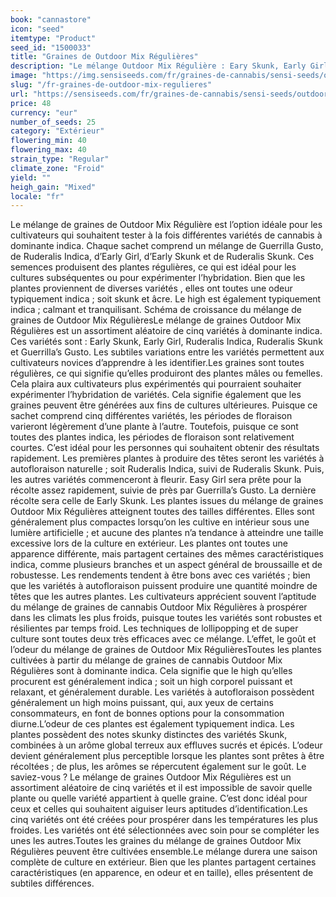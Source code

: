 ```yaml
---
book: "cannastore"
icon: "seed"
itemtype: "Product"
seed_id: "1500033"
title: "Graines de Outdoor Mix Régulières"
description: "Le mélange Outdoor Mix Régulière : Eary Skunk, Early Girl, Guerrilla’s Gusto, Ruderalis Skunk et Ruderalis Indica. Prospère dans les climats froids."
image: "https://img.sensiseeds.com/fr/graines-de-cannabis/sensi-seeds/outdoor-mix-image.png"
slug: "/fr-graines-de-outdoor-mix-regulieres"
url: "https://sensiseeds.com/fr/graines-de-cannabis/sensi-seeds/outdoor-mix?a_aid=cannastore"
price: 48
currency: "eur"
number_of_seeds: 25
category: "Extérieur"
flowering_min: 40
flowering_max: 40
strain_type: "Regular"
climate_zone: "Froid"
yield: ""
heigh_gain: "Mixed"
locale: "fr"
---
```

Le mélange de graines de Outdoor Mix Régulière est l’option idéale pour les cultivateurs qui souhaitent tester à la fois différentes variétés de cannabis à dominante indica. Chaque sachet comprend un mélange de Guerrilla Gusto, de Ruderalis Indica, d’Early Girl, d’Early Skunk et de Ruderalis Skunk. Ces semences produisent des plantes régulières, ce qui est idéal pour les cultures subséquentes ou pour expérimenter l’hybridation. Bien que les plantes proviennent de diverses variétés , elles ont toutes une odeur typiquement indica ; soit skunk et âcre. Le high est également typiquement indica ; calmant et tranquilisant. Schéma de croissance du mélange de graines de Outdoor Mix RégulièresLe mélange de graines Outdoor Mix Régulières est un assortiment aléatoire de cinq variétés à dominante indica. Ces variétés sont : Early Skunk, Early Girl, Ruderalis Indica, Ruderalis Skunk et Guerrilla’s Gusto. Les subtiles variations entre les variétés permettent aux cultivateurs novices d’apprendre à les identifier.Les graines sont toutes régulières, ce qui signifie qu’elles produiront des plantes mâles ou femelles. Cela plaira aux cultivateurs plus expérimentés qui pourraient souhaiter expérimenter l’hybridation de variétés. Cela signifie également que les graines peuvent être générées aux fins de cultures ultérieures. Puisque ce sachet comprend cinq différentes variétés, les périodes de floraison varieront légèrement d’une plante à l’autre. Toutefois, puisque ce sont toutes des plantes indica, les périodes de floraison sont relativement courtes. C’est idéal pour les personnes qui souhaitent obtenir des résultats rapidement. Les premières plantes à produire des têtes seront les variétés à autofloraison naturelle ; soit Ruderalis Indica, suivi de Ruderalis Skunk. Puis, les autres variétés commenceront à fleurir. Easy Girl sera prête pour la récolte assez rapidement, suivie de près par Guerrilla’s Gusto. La dernière récolte sera celle de Early Skunk. Les plantes issues du mélange de graines Outdoor Mix Régulières atteignent toutes des tailles différentes. Elles sont généralement plus compactes lorsqu’on les cultive en intérieur sous une lumière artificielle ; et aucune des plantes n’a tendance à atteindre une taille excessive lors de la culture en extérieur. Les plantes ont toutes une apparence différente, mais partagent certaines des mêmes caractéristiques indica, comme plusieurs branches et un aspect général de broussaille et de robustesse. Les rendements tendent à être bons avec ces variétés ; bien que les variétés à autofloraison puissent produire une quantité moindre de têtes que les autres plantes. Les cultivateurs apprécient souvent l’aptitude du mélange de graines de cannabis Outdoor Mix Régulières à prospérer dans les climats les plus froids, puisque toutes les variétés sont robustes et résilientes par temps froid. Les techniques de lollipopping et de super culture sont toutes deux très efficaces avec ce mélange. L’effet, le goût et l’odeur du mélange de graines de Outdoor Mix RégulièresToutes les plantes cultivées à partir du mélange de graines de cannabis Outdoor Mix Régulières sont à dominante indica. Cela signifie que le high qu’elles procurent est généralement indica ; soit un high corporel puissant et relaxant, et généralement durable. Les variétés à autofloraison possèdent généralement un high moins puissant, qui, aux yeux de certains consommateurs, en font de bonnes options pour la consommation diurne.L’odeur de ces plantes est également typiquement indica. Les plantes possèdent des notes skunky distinctes des variétés Skunk, combinées à un arôme global terreux aux effluves sucrés et épicés. L’odeur devient généralement plus perceptible lorsque les plantes sont prêtes à être récoltées ; de plus, les arômes se répercutent également sur le goût. Le saviez-vous ? Le mélange de graines Outdoor Mix Régulières est un assortiment aléatoire de cinq variétés et il est impossible de savoir quelle plante ou quelle variété appartient à quelle graine. C’est donc idéal pour ceux et celles qui souhaitent aiguiser leurs aptitudes d’identification.Les cinq variétés ont été créées pour prospérer dans les températures les plus froides. Les variétés ont été sélectionnées avec soin pour se compléter les unes les autres.Toutes les graines du mélange de graines Outdoor Mix Régulières peuvent être cultivées ensemble.Le mélange durera une saison complète de culture en extérieur. Bien que les plantes partagent certaines caractéristiques (en apparence, en odeur et en taille), elles présentent de subtiles différences.
